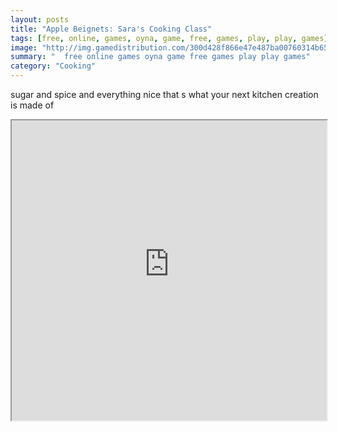```yaml
---
layout: posts
title: "Apple Beignets: Sara's Cooking Class"
tags: [free, online, games, oyna, game, free, games, play, play, games]
image: "http://img.gamedistribution.com/300d428f866e47e487ba00760314b651.jpg"
summary: "  free online games oyna game free games play play games"
category: "Cooking"
---
```


sugar and spice and everything nice that s what your next kitchen creation is made of

<iframe width="100%" height="480px;" src="http://flash.gamedistribution.com?game=300d428f866e47e487ba00760314b651"></iframe>